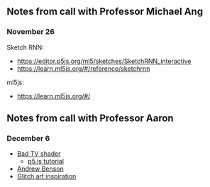## Notes from call with Professor Michael Ang 
### November 26

Sketch RNN:
- https://editor.p5js.org/ml5/sketches/SketchRNN_interactive
- https://learn.ml5js.org/#/reference/sketchrnn


ml5js:
- https://learn.ml5js.org/#/


## Notes from call with Professor Aaron
### December 6

- [Bad TV shader](http://felixturner.github.io/bad-tv-shader/example/)
  - [p5.js tutorial](https://itp-xstory.github.io/p5js-shaders/)
- [Andrew Benson](https://pixlpa.com)
- [Glitch art inspiration](https://www.reddit.com/r/glitch_art/)

